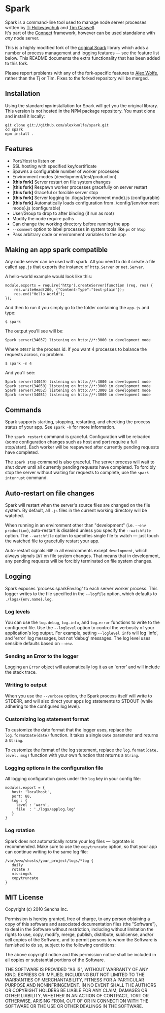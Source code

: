 # Spark

Spark is a command-line tool used to manage node server processes written by [Tj Holowaychuk](http://github.com/visionmedia) and [Tim Caswell](http://github.com/creationix).  
It's part of the [Connect](http://github.com/senchalabs/connect) framework, however can be used standalone with _any_ node server.

This is a highly modified fork of the [original Spark](http://github.com/senchalabs/spark) library which adds a number of process management
and logging features &mdash; see the feature list below. This README documents the extra functionality that has been
added to this fork.  

Please report problems with any of the fork-specific features to [Alex Wolfe](http://github.com/alexkwolfe), 
rather than the Tj or Tim.  Fixes to the forked repository will be merged.

## Installation

Using the standard `npm` installation for Spark will get you the original library. This version is not hosted in the NPM package repository.
You must clone and install it locally:

    git clone git://github.com/alexkwolfe/spark.git
    cd spark
    npm install .

## Features

 - Port/Host to listen on
 - SSL hosting with specified key/certificate
 - Spawns a configurable number of worker processes
 - Environment modes (development/test/production)
 - **[this fork]** Server restart on file system changes
 - **[this fork]** Respawn worker processes gracefully on server restart
 - **[this fork]** Graceful or forcible server stop
 - **[this fork]** Server logging to ./logs/{environment mode}.js (configurable)
 - **[this fork]** Automatically loads configuration from ./config/{environment mode}.js (configurable)
 - User/Group to drop to after binding (if run as root)
 - Modify the node require paths
 - Can change the working directory before running the app
 - `--comment` option to label processes in system tools like `ps` or `htop`
 - Pass arbitrary code or environment variables to the app

## Making an app spark compatible

Any node server can be used with spark.  All you need to do it create a file called `app.js` that exports the instance of `http.Server` or `net.Server`.

A hello-world example would look like this:

    module.exports = require('http').createServer(function (req, res) {
        res.writeHead(200, {"Content-Type":"text-plain"});
        res.end("Hello World");
    });

And then to run it you simply go to the folder containing the `app.js` and type:

    $ spark

The output you'll see will be:

    Spark server(34037) listening on http://*:3000 in development mode

Where `34037` is the process id. If you want 4 processes to balance the requests across, no problem.

    $ spark -n 4

And you'll see:

    Spark server(34049) listening on http://*:3000 in development mode
    Spark server(34050) listening on http://*:3000 in development mode
    Spark server(34052) listening on http://*:3000 in development mode
    Spark server(34051) listening on http://*:3000 in development mode

## Commands

Spark supports starting, stopping, restarting, and checking the process status of your app. See
`spark -h` for more information.

The `spark restart` command is graceful. Configuration will be reloaded (some configuration 
changes such as host and port require a full stop/start). Each worker will be respawned after 
currently pending requests have completed. 

The `spark stop` command is also graceful. The server process will wait to shut down until
all currently pending requests have completed.  To forcibly stop the server without waiting
for requests to complete, use the `spark interrupt` command.

## Auto-restart on file changes

Spark will restart when the server's source files are changed on the file system. By default, 
all `.js` files in the current working directory will be watched. 

When running in an  environment other than "development" (i.e. `--env production`), auto-restart 
is disabled unless you specify the `--watchfile` option. The `--watchfile` option to specifies 
single file to watch &mdash; just touch the watched file to gracefully restart your app.

Auto-restart signals `HUP` in all environments except `development`, which always signals `INT`
on file system changes. That means that in development, any pending requests will be forcibly
terminated on file system changes.

## Logging

Spark exposes 'process.sparkEnv.log' to each server worker process. This logger writes to the
file specified in the `--logfile` option, which defaults to `./logs/{env.name}.log`. 

### Log levels
You can use the `log.debug`, `log.info`, and `log.error` functions to write to the configured file. Use the
`--loglevel` option to control the verbosity of your application's log output. For example, setting 
`--loglevel info` will log 'info', and 'error' log messages, but not 'debug' messages. The log level
uses sensible defaults based on `--env`.

### Sending an Error to the logger

Logging an `Error` object will automatically log it as an 'error' and will include the stack trace.

### Writing to output

When you use the `--verbose` option, the Spark process itself will write to STDERR, and will also
direct your apps log statements to STDOUT (while adhering to the configured log level).

### Customizing log statement format

To customize the date format that the logger uses, replace the `log.formatDate(date)` function. It
takes a single `Date` parameter and returns a `String`.

To customize the format of the log statement, replace the `log.format(date, level, msg)` function with
your own function that returns a `String`.

### Logging options in the configuration file

All logging configuration goes under the `log` key in your config file:

	modules.export = {
	   host: 'localhost',
	   port: 80,
	   log : { 
		 level : 'warn', 
		 file  : './logs/applog.log'
	   }
    }

### Log rotation

Spark does not automatically rotate your log files &mdash; logrotate is recommended. Make sure to use 
the `copytruncate` option, so that your app can continue writing to the same log file:

	/var/www/vhosts/your_project/logs/*log {
	   daily
	   rotate 7
	   missingok
	   copytruncate
	}


## MIT License

Copyright (c) 2010 Sencha Inc.

Permission is hereby granted, free of charge, to any person obtaining a copy
of this software and associated documentation files (the "Software"), to deal
in the Software without restriction, including without limitation the rights
to use, copy, modify, merge, publish, distribute, sublicense, and/or sell
copies of the Software, and to permit persons to whom the Software is
furnished to do so, subject to the following conditions:

The above copyright notice and this permission notice shall be included in
all copies or substantial portions of the Software.

THE SOFTWARE IS PROVIDED "AS IS", WITHOUT WARRANTY OF ANY KIND, EXPRESS OR
IMPLIED, INCLUDING BUT NOT LIMITED TO THE WARRANTIES OF MERCHANTABILITY,
FITNESS FOR A PARTICULAR PURPOSE AND NONINFRINGEMENT. IN NO EVENT SHALL THE
AUTHORS OR COPYRIGHT HOLDERS BE LIABLE FOR ANY CLAIM, DAMAGES OR OTHER
LIABILITY, WHETHER IN AN ACTION OF CONTRACT, TORT OR OTHERWISE, ARISING FROM,
OUT OF OR IN CONNECTION WITH THE SOFTWARE OR THE USE OR OTHER DEALINGS IN
THE SOFTWARE.
